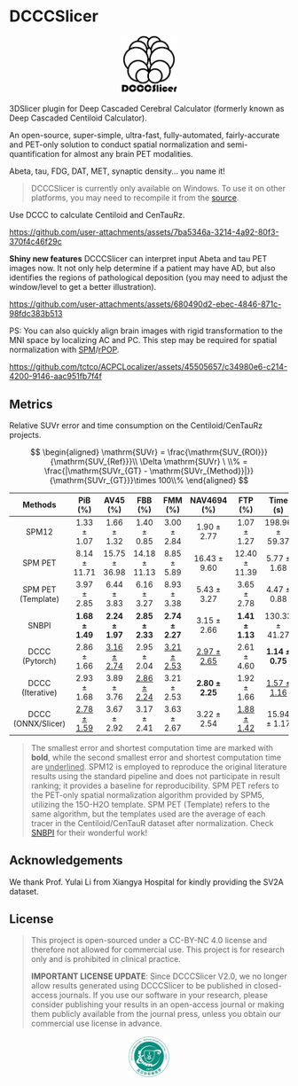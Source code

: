 # DCCCSlicer
<p align="center">
<img src="./DCCCSlicer.png" style="width:20%" alt="logo">
</p>
3DSlicer plugin for Deep Cascaded Cerebral Calculator (formerly known as Deep Cascaded Centiloid Calculator).

An open-source, super-simple, ultra-fast, fully-automated, fairly-accurate and PET-only solution to conduct spatial normalization and semi-quantification for almost any brain PET modalities.

Abeta, tau, FDG, DAT, MET, synaptic density... you name it!

> DCCCSlicer is currently only available on Windows. To use it on other platforms, you may need to recompile it from the [source](https://github.com/tctco/Beyond-Centiloid-code).

Use DCCC to calculate Centiloid and CenTauRz.

https://github.com/user-attachments/assets/7ba5346a-3214-4a92-80f3-370f4c46f29c

**Shiny new features** DCCCSlicer can interpret input Abeta and tau PET images now. It not only help determine if a patient may have AD, but also identifies the regions of pathological deposition (you may need to adjust the window/level to get a better illustration).

https://github.com/user-attachments/assets/680490d2-ebec-4846-871c-98fdc383b513

PS: You can also quickly align brain images with rigid transformation to the MNI space by localizing AC and PC. This step may be required for spatial normalization with [SPM](https://github.com/spm/spm12)/[rPOP](https://github.com/LeoIacca/rPOP/tree/master).

<https://github.com/tctco/ACPCLocalizer/assets/45505657/c34980e6-c214-4200-9146-aac951fb7f4f>

## Metrics

Relative SUVr error and time consumption on the Centiloid/CenTauRz projects.

$$
\begin{aligned}
\mathrm{SUVr} = \frac{\mathrm{SUV_{ROI}}}{\mathrm{SUV_{Ref}}}\\
\Delta \mathrm{SUVr} \ \\% = \frac{|\mathrm{SUVr_{GT} - \mathrm{SUVr_{Method}}|}}{\mathrm{SUVr_{GT}}}\times 100\\%
\end{aligned}
$$

| **Methods**        | **PiB (%)**  | **AV45 (%)**  | **FBB (%)**   | **FMM (%)**  | **NAV4694 (%)** | **FTP (%)**   | **Time (s)**   |
| :----------------: | :----------: | :-----------: | :-----------: | :----------: | :-------------: | :-----------: | :------------: |
| SPM12              | 1.33 ± 1.07  | 1.66 ± 1.32   | 1.40 ± 0.85   | 3.00 ± 2.84  | 1.90 ± 2.77     | 1.07 ± 1.27   | 198.96 ± 59.37 |
| SPM PET            | 8.14 ± 11.71 | 15.75 ± 36.98 | 14.18 ± 11.13 | 8.85 ± 5.89  | 16.43 ± 9.60    | 12.40 ± 11.39 | 5.77 ± 1.68    |
| SPM PET (Template) | 3.97 ± 2.85  | 6.44 ± 3.83   | 6.16 ± 3.27   | 8.93 ± 3.38  | 5.43 ± 3.27     | 3.65 ± 2.78   | 4.47 ± 0.88    |
| SNBPI              | **1.68 ± 1.49** | **2.24 ± 1.97**  | **2.85 ± 2.33**  | **2.74 ± 2.27** | 3.15 ± 2.66     | **1.41 ± 1.13**  | 130.33 ± 41.27 |
| DCCC (Pytorch)     | 2.86 ± 1.66  | <ins>3.16 ± 2.74</ins>  | 2.95 ± 2.04   | <ins>3.21 ± 2.53</ins> | <ins>2.97 ± 2.65</ins>    | 2.61 ± 4.60   | **1.14 ± 0.75**   |
| DCCC (Iterative)   | 2.93 ± 1.68  | 3.89 ± 3.76   | <ins>2.86 ± 2.24</ins>  | 3.21 ± 2.53  | **2.80 ± 2.25**    | 1.92 ± 1.66   | <ins>1.57 ± 1.16</ins>   |
| DCCC (ONNX/Slicer) | <ins>2.78 ± 1.59</ins> | 3.67 ± 2.92   | 3.17 ± 2.41   | 3.63 ± 2.67  | 3.22 ± 2.54     | <ins>1.88 ± 1.42</ins>  | 15.94 ± 1.17   |

> The smallest error and shortest computation time are marked with **bold**, while the second smallest error and shortest computation time are <ins>underlined</ins>. SPM12 is employed to reproduce the original literature results using the standard pipeline and does not participate in result ranking; it provides a baseline for reproducibility. SPM PET refers to the PET-only spatial normalization algorithm provided by SPM5, utilizing the 15O-H2O template. SPM PET (Template) refers to the same algorithm, but the templates used are the average of each tracer in the Centiloid/CenTauR dataset after normalization. Check [SNBPI](https://github.com/ZhangTianhao1993/Spatial-Normalization-of-Brain-PET-Images) for their wonderful work!

## Acknowledgements

We thank Prof. Yulai Li from Xiangya Hospital for kindly providing the SV2A dataset.

## License

> This project is open-sourced under a CC-BY-NC 4.0 license and therefore not allowed for commercial use. This project is for research only and is prohibited in clinical practice.
>
> **IMPORTANT LICENSE UPDATE**: Since DCCCSlicer V2.0, we no longer allow results generated using DCCCSlicer to be published in closed-access journals. If you use our software in your research, please consider publishing your results in an open-access journal or making them publicly available from the journal press, unless you obtain our commercial use license in advance.

<p align="center"><img src="./demo/dept_logo.png" style="width:15%;" /></p>

